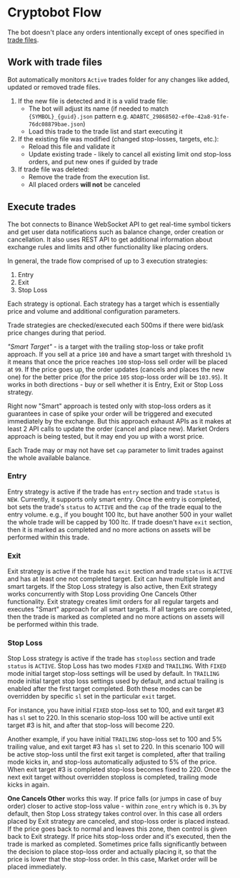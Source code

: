 # Cryptobot Flow

The bot doesn't place any orders intentionally except of ones specified in [trade files](./TRADE_FILE.md).

## Work with trade files
Bot automatically monitors `Active` trades folder for any changes like added, updated or removed trade files.
1. If the new file is detected and it is a valid trade file:
    - The bot will adjust its name (if needed to match `{SYMBOL}_{guid}.json` pattern e.g. `ADABTC_29868502-ef0e-42a8-91fe-76dc08879bae.json`)
    - Load this trade to the trade list and start executing it
2. If the existing file was modified (changed stop-losses, targets, etc.):
    - Reload this file and validate it
    - Update existing trade - likely to cancel all existing limit ond stop-loss orders, 
    and put new ones if guided by trade
3. If trade file was deleted:
    - Remove the trade from the execution list. 
    - All placed orders **will not** be canceled

## Execute trades
The bot connects to Binance WebSocket API to get real-time symbol tickers and get user data notifications
such as balance change, order creation or cancellation. It also uses REST API to get additional information
about exchange rules and limits and other functionality like placing orders.

In general, the trade flow comprised of up to 3 execution strategies:
1. Entry
2. Exit
3. Stop Loss

Each strategy is optional. Each strategy has a target which is essentially price and volume and additional configuration
parameters.

Trade strategies are checked/executed each 500ms if there were bid/ask price changes during that period.

_"Smart Target"_ - is a target with the trailing stop-loss or take profit approach. If you sell at a price `100` and have a smart target
with threshold `1%` it means that once the price reaches `100` stop-loss sell order will be placed at `99`. If the price goes up, 
the order updates (cancels and places the new one) for the better price (for the price `105` stop-loss order will be `103.95`).
It works in both directions - buy or sell whether it is Entry, Exit or Stop Loss strategy.

Right now "Smart" approach is tested only with stop-loss orders as it guarantees in case of spike your order will be triggered
and executed immediately by the exchange. But this approach exhaust APIs as it makes at least 2 API calls to update the order 
(cancel and place new). Market Orders approach is being tested, but it may end you up with a worst price.

Each Trade may or may not have set `cap` parameter to limit trades against the whole available balance.

### Entry
Entry strategy is active if the trade has `entry` section and trade `status` is `NEW`. Currently, it supports only smart entry.
Once the entry is completed, bot sets the trade's `status` to `ACTIVE` and the `cap` of the trade equal to the entry volume. 
e.g., if you bought 100 ltc, but have another 500 in your wallet the whole trade will be capped by 100 ltc. If trade doesn't 
have `exit` section, then it is marked as completed and no more actions on assets will be performed within this trade.

### Exit
Exit strategy is active if the trade has `exit` section and trade `status` is `ACTIVE` and has at least one not completed target.
Exit can have multiple limit and smart targets. If the Stop Loss strategy is also active, then Exit strategy works concurrently
with Stop Loss providing One Cancels Other functionality. Exit strategy creates limit orders for all regular targets and 
executes "Smart" approach for all smart targets. If all targets are completed, then the trade is marked as completed and 
no more actions on assets will be performed within this trade.

### Stop Loss
Stop Loss strategy is active if the trade has `stoploss` section and trade `status` is `ACTIVE`. Stop Loss has two modes `FIXED` and
`TRAILING`. With `FIXED` mode initial target stop-loss settings will be used by default. In `TRAILING` mode initial target stop
loss settings used by default, and actual trailing is enabled after the first target completed. Both these modes can be overridden 
by specific `sl` set in the particular `exit` target. 

For instance, you have initial `FIXED` stop-loss set to 100, and exit target #3 has `sl` set to 220. In this scenario stop-loss 100
will be active until exit target #3 is hit, and after that stop-loss will become 220.

Another example, if you have initial `TRAILING` stop-loss set to 100 and 5% trailing value, and exit target #3 has `sl` set to 220.
In this scenario 100 will be active stop-loss until the first exit target is completed, after that trailing mode kicks in,
and stop-loss automatically adjusted to 5% of the price. When exit target #3 is completed stop-loss becomes fixed to 220.
Once the next exit target without overridden stoploss is completed, trailing mode kicks in again.

**One Cancels Other** works this way. If price falls (or jumps in case of buy order) closer to active stop-loss value - 
within `zone_entry` which is `0.3%` by default, then Stop Loss strategy takes control over. In this case all orders placed by 
Exit strategy are canceled, and stop-loss order is placed instead. If the price goes back to normal and leaves this zone,
then control is given back to Exit strategy. If price hits stop-loss order and it's executed, then the trade is marked as completed.
Sometimes price falls significantly between the decision to place stop-loss order and actually placing it, so that the price is 
lower that the stop-loss order. In this case, Market order will be placed immediately.
 
 